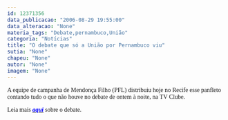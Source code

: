 ```yaml
---
id: 12371356
data_publicacao: "2006-08-29 19:55:00"
data_alteracao: "None"
materia_tags: "Debate,pernambuco,União"
categoria: "Notícias"
title: "O debate que só a União por Pernambuco viu"
sutia: "None"
chapeu: "None"
autor: "None"
imagem: "None"
---
```

<p><P><FONT face=Verdana>A equipe de campanha de Mendonça Filho (PFL) distribuiu hoje no Recife esse panfleto contando tudo o que não houve no debate de ontem à noite, na TV Clube.</P></p>
<p><P>Leia mais </FONT><A href=\"https://jc3.uol.com.br/blogs/jc/2006/08/28/index.php\"><B><I><U><FONT face=Verdana color=#0000ff>aqui</B></I></U></FONT></A><FONT face=Verdana> sobre o debate.</P></FONT><FONT size=2></FONT> </p>
